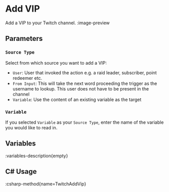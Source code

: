 # Add VIP
Add a VIP to your Twitch channel.
:image-preview

## Parameters
### `Source Type`
Select from which source you want to add a VIP:
- `User`: User that invoked the action e.g. a raid leader, subscriber, point redeemer etc.
- `From Input`: This will take the next word proceeding the trigger as the username to lookup. This user does not have to be present in the channel
- `Variable`: Use the content of an existing variable as the target

### `Variable`
If you selected `Variable` as your `Source Type`, enter the name of the variable you would like to read in.

## Variables
:variables-description{empty}

## C# Usage
:csharp-method{name=TwitchAddVip}
